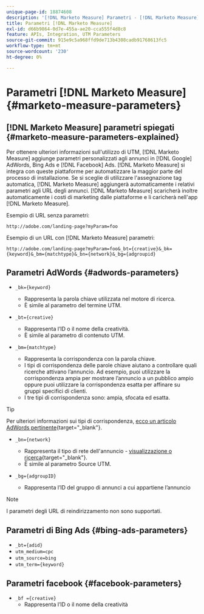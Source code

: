 ```yaml
---
unique-page-id: 18874608
description: '[!DNL Marketo Measure] Parametri - [!DNL Marketo Measure]'
title: Parametri [!DNL Marketo Measure]
exl-id: d66b9864-0d7e-455a-ae20-cca555f4d8c8
feature: APIs, Integration, UTM Parameters
source-git-commit: 915e9c5a968ffd9de713b4308cadb91768613fc5
workflow-type: tm+mt
source-wordcount: '230'
ht-degree: 0%

---
```


# Parametri [!DNL Marketo Measure] {#marketo-measure-parameters}

## [!DNL Marketo Measure] parametri spiegati {#marketo-measure-parameters-explained}

Per ottenere ulteriori informazioni sull&#39;utilizzo di UTM, [!DNL Marketo Measure] aggiunge parametri personalizzati agli annunci in [!DNL Google] AdWords, Bing Ads e [!DNL Facebook] Ads. [!DNL Marketo Measure] si integra con queste piattaforme per automatizzare la maggior parte del processo di installazione. Se si sceglie di utilizzare l&#39;assegnazione tag automatica, [!DNL Marketo Measure] aggiungerà automaticamente i relativi parametri agli URL degli annunci. [!DNL Marketo Measure] scaricherà inoltre automaticamente i costi di marketing dalle piattaforme e li caricherà nell&#39;app [!DNL Marketo Measure].

Esempio di URL senza parametri:

`http://adobe.com/landing-page?myParam=foo`

Esempio di un URL con [!DNL Marketo Measure] parametri:

`http://adobe.com/landing-page?myParam=foo&_bt={creative}&_bk={keyword}&_bm={matchtype}&_bn={network}&_bg={adgroupid}`

## Parametri AdWords {#adwords-parameters}

* `_bk={keyword}`
   * Rappresenta la parola chiave utilizzata nel motore di ricerca.
   * È simile al parametro del termine UTM.

* `_bt={creative}`
   * Rappresenta l’ID o il nome della creatività.
   * È simile al parametro di contenuto UTM.

* `_bm={matchtype}`
   * Rappresenta la corrispondenza con la parola chiave.
   * I tipi di corrispondenza delle parole chiave aiutano a controllare quali ricerche attivano l’annuncio. Ad esempio, puoi utilizzare la corrispondenza ampia per mostrare l’annuncio a un pubblico ampio oppure puoi utilizzare la corrispondenza esatta per affinare su gruppi specifici di clienti.
   * I tre tipi di corrispondenza sono: ampia, sfocata ed esatta.

>[!TIP]
>
>Per ulteriori informazioni sui tipi di corrispondenza, [ecco un articolo AdWords pertinente](https://support.google.com/adwords/answer/2497836?hl=en){target="_blank"}.

* `_bn={network}`
   * Rappresenta il tipo di rete dell&#39;annuncio - [visualizzazione o ricerca](https://support.google.com/adwords/answer/1752334?hl=en){target="_blank"}.
   * È simile al parametro Source UTM.

* `_bg={adgroupID}`
   * Rappresenta l’ID del gruppo di annunci a cui appartiene l’annuncio

>[!NOTE]
>
>I parametri degli URL di reindirizzamento non sono supportati.

## Parametri di Bing Ads {#bing-ads-parameters}

* `_bt={adid}`
* `utm_medium=cpc`
* `utm_source=bing`
* `utm_term={keyword}`

## Parametri facebook {#facebook-parameters}

* `_bf ={creative}`
   * Rappresenta l’ID o il nome della creatività
